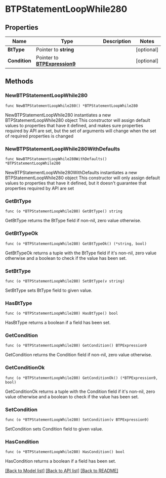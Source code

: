 # BTPStatementLoopWhile280

## Properties

Name | Type | Description | Notes
------------ | ------------- | ------------- | -------------
**BtType** | Pointer to **string** |  | [optional] 
**Condition** | Pointer to [**BTPExpression9**](BTPExpression-9.md) |  | [optional] 

## Methods

### NewBTPStatementLoopWhile280

`func NewBTPStatementLoopWhile280() *BTPStatementLoopWhile280`

NewBTPStatementLoopWhile280 instantiates a new BTPStatementLoopWhile280 object
This constructor will assign default values to properties that have it defined,
and makes sure properties required by API are set, but the set of arguments
will change when the set of required properties is changed

### NewBTPStatementLoopWhile280WithDefaults

`func NewBTPStatementLoopWhile280WithDefaults() *BTPStatementLoopWhile280`

NewBTPStatementLoopWhile280WithDefaults instantiates a new BTPStatementLoopWhile280 object
This constructor will only assign default values to properties that have it defined,
but it doesn't guarantee that properties required by API are set

### GetBtType

`func (o *BTPStatementLoopWhile280) GetBtType() string`

GetBtType returns the BtType field if non-nil, zero value otherwise.

### GetBtTypeOk

`func (o *BTPStatementLoopWhile280) GetBtTypeOk() (*string, bool)`

GetBtTypeOk returns a tuple with the BtType field if it's non-nil, zero value otherwise
and a boolean to check if the value has been set.

### SetBtType

`func (o *BTPStatementLoopWhile280) SetBtType(v string)`

SetBtType sets BtType field to given value.

### HasBtType

`func (o *BTPStatementLoopWhile280) HasBtType() bool`

HasBtType returns a boolean if a field has been set.

### GetCondition

`func (o *BTPStatementLoopWhile280) GetCondition() BTPExpression9`

GetCondition returns the Condition field if non-nil, zero value otherwise.

### GetConditionOk

`func (o *BTPStatementLoopWhile280) GetConditionOk() (*BTPExpression9, bool)`

GetConditionOk returns a tuple with the Condition field if it's non-nil, zero value otherwise
and a boolean to check if the value has been set.

### SetCondition

`func (o *BTPStatementLoopWhile280) SetCondition(v BTPExpression9)`

SetCondition sets Condition field to given value.

### HasCondition

`func (o *BTPStatementLoopWhile280) HasCondition() bool`

HasCondition returns a boolean if a field has been set.


[[Back to Model list]](../README.md#documentation-for-models) [[Back to API list]](../README.md#documentation-for-api-endpoints) [[Back to README]](../README.md)


